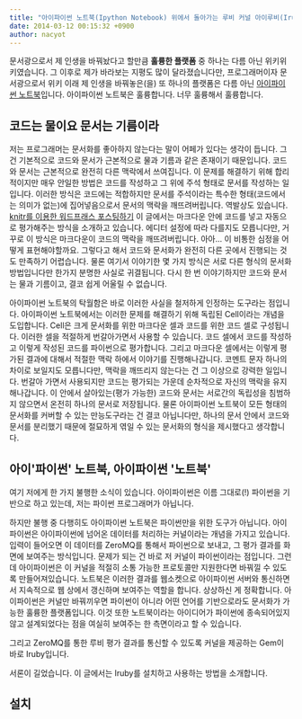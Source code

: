 ```yaml
---
title: "아이파이썬 노트북(Ipython Notebook) 위에서 돌아가는 루비 커널 아이루비(Iruby)"
date: 2014-03-12 00:15:32 +0900
author: nacyot
---
```


문서광으로서 제 인생을 바꿔놨다고 할만큼 **훌륭한 플랫폼** 중 하나는 다름 아닌 위키위키였습니다. 그 이후로 제가 바라보는 지평도 많이 달라졌습니다만, 프로그래머이자 문서광으로서 위키 이래 제 인생을 바꿔놓은(을) 또 하나의 플랫폼은 다름 아닌 [아이파이썬 노트북][notebook]입니다. 아이파이썬 노트북은 훌륭합니다. 너무 훌륭해서 훌륭합니다.

[notebook]: http://ipython.org/notebook

<!--more-->

## 코드는 물이요 문서는 기름이라

저는 프로그래머는 문서화를 좋아하지 않는다는 말이 어페가 있다는 생각이 듭니다. 그건 기본적으로 코드와 문서가 근본적으로 물과 기름과 같은 존재이기 때문입니다. 코드와 문서는 근본적으로 완전히 다른 맥락에서 쓰여집니다. 이 문제를 해결하기 위해 합리적이지만 매우 안일한 방법은 코드를 작성하고 그 위에 주석 형태로 문서를 작성하는 일입니다. 이러한 방식은 코드에는 적합하지만 문서를 주석이라는 특수한 형태(코드에서는 의미가 없는)에 집어넣음으로서 문서의 맥락을 깨뜨려버립니다. 역발상도 있습니다. [knitr를 이용한 워드프래스 포스팅하기][knitr] 이 글에서는 마크다운 안에 코드를 넣고 자동으로 평가해주는 방식을 소개하고 있습니다. 에디터 설정에 따라 다를지도 모릅니다만, 거꾸로 이 방식은 마크다운이 코드의 맥락을 깨뜨려버립니다. 아아... 이 비통한 심정을 어떻게 표현해야할까요. 그렇다고 해서 코드와 문서화가 완전히 다른 곳에서 진행되는 것도 만족하기 어렵습니다. 물론 여기서 이야기한 몇  가지 방식은 서로 다른 형식의 문서화 방법입니다만 한가지 분명한 사실로 귀결됩니다. 다시 한 번 이야기하지만 코드와 문서는 물과 기름이고, 결코 쉽게 어울릴 수 없습니다.

[knitr]: http://freesearch.pe.kr/archives/3265

아이파이썬 노트북의 탁월함은 바로 이러한 사실을 철저하게 인정하는 도구라는 점입니다. 아이파이썬 노트북에서는 이러한 문제를 해결하기 위해 독립된 Cell이라는 개념을 도입합니다. Cell은 크게 문서화를 위한 마크다운 셀과 코드를 위한 코드 셀로 구성됩니다. 이러한 셀을 적절하게 번갈아가면서 사용할 수 있습니다. 코드 셀에서 코드를 작성하고 이렇게 작성된 코드를 파이썬으로 평가합니다. 그리고 마크다운 셀에서는 이렇게 평가된 결과에 대해서 적절한 맥락 하에서 이야기를 진행해나갑니다. 코멘트 문자 하나의 차이로 보일지도 모릅니다만, 맥락을 깨뜨리지 않는다는 건 그 이상으로 강력한 일입니다. 번갈아 가면서 사용되지만 코드는 평가되는 가운데 순차적으로 자신의 맥락을 유지해나갑니다. 이 안에서 살아있는(평가 가능한) 코드와 문서는 서로간의 독립성을 침범하지 않으면서 온전히 하나의 문서로 저장됩니다. 물론 아이파이썬 노트북이 모든 형태의 문서화를 커버할 수 있는 만능도구라는 건 결코 아닙니다만, 하나의 문서 안에서 코드와 문서를 분리했기 때문에 절묘하게 엮일 수 있는 문서화의 형식을 제시했다고 생각합니다.

## 아이'파이썬' 노트북, 아이파이썬 '노트북'

여기 저에게 한 가지 불행한 소식이 있습니다. 아이파이썬은 이름 그대로(!) 파이썬을 기반으로 하고 있는데, 저는 파이썬 프로그래머가 아닙니다.

하지만 불행 중 다행히도 아이파이썬 노트북은 파이썬만을 위한 도구가 아닙니다. 아이파이썬은 아이파이썬에 넘어온 데이터를 처리하는 커널이라는 개념을 가지고 있습니다. 입력이 들어오면 이 데이터를 ZeroMQ를 통해서 파이썬으로 보내고, 그 평가 결과를 화면에 보여주는 방식입니다. 문제가 되는 건 바로 저 커널이 파이썬이라는 점입니다. 그런데 아이파이썬은 이 커널을 적절히 소통 가능한 프로토콜만 지원한다면 바꿔낄 수 있도록 만들어져있습니다. 노트북은 이러한 결과를 웹소켓으로 아이파이썬 서버와 통신하면서 지속적으로 웹 상에서 갱신하며 보여주는 역할을 합니다. 상상하신 게 정확합니다. 아이파이썬은 커널만 바꿔끼우면 파이썬이 아니라 어떤 언어를 기반으로라도 문서화가 가능한 훌륭한 플랫폼입니다. 이것 또한 노트북이라는 아이디어가 파이썬에 종속되어있지 않고 설계되었다는 점을 여실히 보여주는 한 측면이라고 할 수 있습니다.

그리고 ZeroMQ를 통한 루비 평가 결과를 통신할 수 있도록 커널을 제공하는 Gem이 바로 Iruby입니다.

서론이 길었습니다. 이 글에서는 Iruby를 설치하고 사용하는 방법을 소개합니다.

## 설치

```

```

